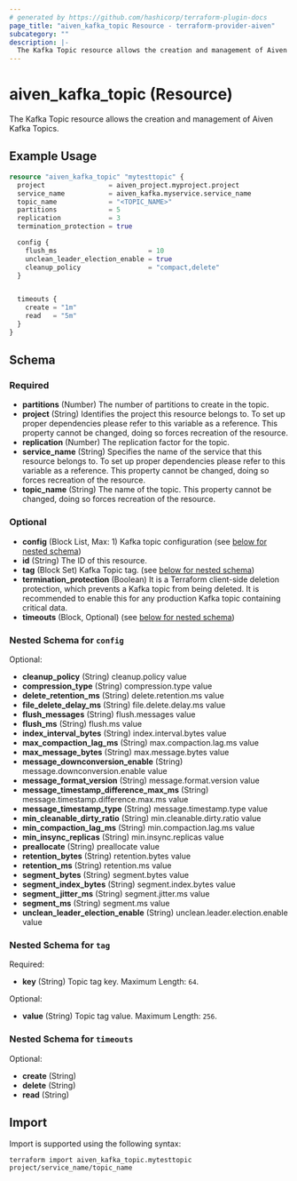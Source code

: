 ```yaml
---
# generated by https://github.com/hashicorp/terraform-plugin-docs
page_title: "aiven_kafka_topic Resource - terraform-provider-aiven"
subcategory: ""
description: |-
  The Kafka Topic resource allows the creation and management of Aiven Kafka Topics.
---
```


# aiven_kafka_topic (Resource)

The Kafka Topic resource allows the creation and management of Aiven Kafka Topics.

## Example Usage

```terraform
resource "aiven_kafka_topic" "mytesttopic" {
  project                = aiven_project.myproject.project
  service_name           = aiven_kafka.myservice.service_name
  topic_name             = "<TOPIC_NAME>"
  partitions             = 5
  replication            = 3
  termination_protection = true

  config {
    flush_ms                       = 10
    unclean_leader_election_enable = true
    cleanup_policy                 = "compact,delete"
  }


  timeouts {
    create = "1m"
    read   = "5m"
  }
}
```

<!-- schema generated by tfplugindocs -->
## Schema

### Required

- **partitions** (Number) The number of partitions to create in the topic.
- **project** (String) Identifies the project this resource belongs to. To set up proper dependencies please refer to this variable as a reference. This property cannot be changed, doing so forces recreation of the resource.
- **replication** (Number) The replication factor for the topic.
- **service_name** (String) Specifies the name of the service that this resource belongs to. To set up proper dependencies please refer to this variable as a reference. This property cannot be changed, doing so forces recreation of the resource.
- **topic_name** (String) The name of the topic. This property cannot be changed, doing so forces recreation of the resource.

### Optional

- **config** (Block List, Max: 1) Kafka topic configuration (see [below for nested schema](#nestedblock--config))
- **id** (String) The ID of this resource.
- **tag** (Block Set) Kafka Topic tag. (see [below for nested schema](#nestedblock--tag))
- **termination_protection** (Boolean) It is a Terraform client-side deletion protection, which prevents a Kafka topic from being deleted. It is recommended to enable this for any production Kafka topic containing critical data.
- **timeouts** (Block, Optional) (see [below for nested schema](#nestedblock--timeouts))

<a id="nestedblock--config"></a>
### Nested Schema for `config`

Optional:

- **cleanup_policy** (String) cleanup.policy value
- **compression_type** (String) compression.type value
- **delete_retention_ms** (String) delete.retention.ms value
- **file_delete_delay_ms** (String) file.delete.delay.ms value
- **flush_messages** (String) flush.messages value
- **flush_ms** (String) flush.ms value
- **index_interval_bytes** (String) index.interval.bytes value
- **max_compaction_lag_ms** (String) max.compaction.lag.ms value
- **max_message_bytes** (String) max.message.bytes value
- **message_downconversion_enable** (String) message.downconversion.enable value
- **message_format_version** (String) message.format.version value
- **message_timestamp_difference_max_ms** (String) message.timestamp.difference.max.ms value
- **message_timestamp_type** (String) message.timestamp.type value
- **min_cleanable_dirty_ratio** (String) min.cleanable.dirty.ratio value
- **min_compaction_lag_ms** (String) min.compaction.lag.ms value
- **min_insync_replicas** (String) min.insync.replicas value
- **preallocate** (String) preallocate value
- **retention_bytes** (String) retention.bytes value
- **retention_ms** (String) retention.ms value
- **segment_bytes** (String) segment.bytes value
- **segment_index_bytes** (String) segment.index.bytes value
- **segment_jitter_ms** (String) segment.jitter.ms value
- **segment_ms** (String) segment.ms value
- **unclean_leader_election_enable** (String) unclean.leader.election.enable value


<a id="nestedblock--tag"></a>
### Nested Schema for `tag`

Required:

- **key** (String) Topic tag key. Maximum Length: `64`.

Optional:

- **value** (String) Topic tag value. Maximum Length: `256`.


<a id="nestedblock--timeouts"></a>
### Nested Schema for `timeouts`

Optional:

- **create** (String)
- **delete** (String)
- **read** (String)

## Import

Import is supported using the following syntax:

```shell
terraform import aiven_kafka_topic.mytesttopic project/service_name/topic_name
```
